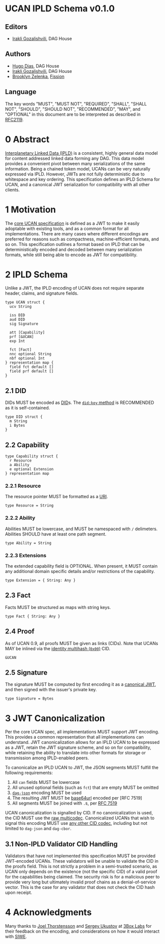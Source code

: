 # UCAN IPLD Schema v0.1.0

## Editors

* [Irakli Gozalishvili](https://github.com/Gozala), DAG House

## Authors

* [Hugo Dias](https://github.com/hugomrdias), DAG House
* [Irakli Gozalishvili](https://github.com/Gozala), DAG House
* [Brooklyn Zelenka](https://github.com/expede), [Fission](https://fission.codes)

## Language

The key words "MUST", "MUST NOT", "REQUIRED", "SHALL", "SHALL NOT", "SHOULD", "SHOULD NOT", "RECOMMENDED", "MAY", and "OPTIONAL" in this document are to be interpreted as described in [RFC2119](https://datatracker.ietf.org/doc/html/rfc2119).

# 0 Abstract

[Interplanetary Linked Data (IPLD)](https://ipld.io/) is a consistent, highly general data model for content addressed linked data forming any DAG. This data model provides a convenient pivot between many serializations of the same information. Being a chained token model, UCANs can be very naturally expressed via IPLD. However, JWTs are not fully deterministic due to whitespace and key ordering. This specification defines an IPLD Schema for UCAN, and a canonical JWT serialization for compatibility with all other clients.

# 1 Motivation

The [core UCAN specification](https://github.com/ucan-wg/spec) is defined as a JWT to make it easily adoptable with existing tools, and as a common format for all implementations. There are many cases where different encodings are preferred for reasons such as compactness, machine-efficient formats, and so on. This specification outlines a format based on IPLD that can be deterministically encoded and decoded between many serialization formats, while still being able to encode as JWT for compatibility.

# 2 IPLD Schema

Unlike a JWT, the IPLD encoding of UCAN does not require separate header, claims, and signature fields.

```ipldsch
type UCAN struct {
  ucv String 

  iss DID
  aud DID 
  sig Signature

  att [Capability] 
  prf [&UCAN]
  exp Int

  fct [Fact]
  nnc optional String
  nbf optional Int
} representation map {
  field fct default []
  field prf default []
}
```

## 2.1 DID

DIDs MUST be encoded as [DID](https://www.w3.org/TR/did-core/)s. The [`did:key` method](https://w3c-ccg.github.io/did-method-key/) is RECOMMENDED as it is self-contained.

``` ipldsch
type DID struct {
  m String
  i Bytes
}
```

## 2.2 Capability

``` ipldsch
type Capability struct {
  r Resource
  a Ability
  e optional Extension
} representation map
```

### 2.2.1 Resource

The resource pointer MUST be formatted as a [URI](https://www.rfc-editor.org/rfc/rfc3986).

``` ipldsch
type Resource = String
```

### 2.2.2 Ability

Abilities MUST be lowercase, and MUST be namespaced with `/` delimeters. Abilities SHOULD have at least one path segment.

``` ipldsch
type Ability = String
```

### 2.2.3 Extensions

The extended capability field is OPTIONAL. When present, it MUST contain any additional domain specific details and/or restrictions of the capability. 

``` ipldsch
type Extension = { String: Any }
```

## 2.3 Fact

Facts MUST be structured as maps with string keys.

``` ipldsch
type Fact { String: Any }
```

## 2.4 Proof

As of UCAN 0.9, all proofs MUST be given as links (CIDs). Note that UCANs MAY be inlined via the [identity multihash (`0x00`)](https://github.com/multiformats/multicodec/blob/master/table.csv#L2) CID.

``` ipldsch
&UCAN
```

## 2.5 Signature

The signature MUST be computed by first encoding it as a [canonical JWT](#3-jwt-canonicalization), and then signed with the issuer's private key.

``` ipldsch
type Signature = Bytes
```

# 3 JWT Canonicalization

Per the core UCAN spec, all implementations MUST support JWT encoding. This provides a common representation that all implementations can understand. JWT canonicalization allows for an IPLD UCAN to be expressed as a JWT, retain the JWT signature scheme, and so on for compatibility, while retaining the ability to translate into other formats for storage or transmission among IPLD-enabled peers.

To canonicalize an IPLD UCAN to JWT, the JSON segments MUST fulfill the following requirements:

1. All `can` fields MUST be lowercase
2. All unused optional fields (such as `fct`) that are empty MUST be omitted
3. [`dag-json`](https://ipld.io/specs/codecs/dag-json/spec/) encoding MUST be used
4. The resulting JWT MUST be [base64url](https://datatracker.ietf.org/doc/html/rfc4648#section-5) encoded per [RFC 7519]
5. All segments MUST be joined with `.`s, per [RFC 7519](https://www.rfc-editor.org/rfc/rfc7519)

UCAN canonicalization is signalled by CID. If no canonicalization is used, the CID MUST use the [raw multicodec](https://github.com/multiformats/multicodec/blob/master/table.csv#L39). Canonicalized UCANs that wish to signal this encoding MUST use [any other CID codec](https://github.com/multiformats/multicodec/blob/master/table.csv), including but not limited to `dag-json` and `dag-cbor`.

## 3.1 Non-IPLD Validator CID Handling

Validators that have not implemented this specification MUST be provided JWT-encoded UCANs. These validators will be unable to validate the CID in the proofs field. This is not strictly a problem in a semi-trusted scenario, as UCAN only depends on the existence (not the specific CID) of a valid proof for the capabilities being claimed. The security risk is for a malicious peer to provide very long but ultimately invalid proof chains as a denial-of-service vector. This is the case for any validator that does not check the CID hash upon receipt.

# 4 Acknowledgments

Many thanks to [Joel Thorstensson](https://github.com/oed) and [Sergey Ukustov](https://github.com/ukstv) at [3Box Labs](https://3boxlabs.com/) for their feedback on the encoding, and considerations on how it would interact with [SIWE](https://eips.ethereum.org/EIPS/eip-4361).

